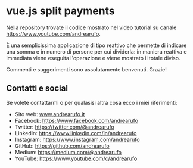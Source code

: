 # vue.js split payments

Nella repository trovate il codice mostrato nel video tutorial su canale https://www.youtube.com/andrearufo.

È una semplicissima applicazione di tipo reattivo che permette di indicare una somma e in numero di persone per cui dividerla: in maniera reattiva e immediata viene eseguita l'operazione e viene mostrato il totale diviso.

Commenti e suggerimenti sono assolutamente benvenuti. Grazie!

## Contatti e social

Se volete contattarmi o per qualasisi altra cosa ecco i miei riferimenti:

- Sito web: www.andrearufo.it
- Facebook: https://www.facebook.com/andrearufo
- Twitter: https://twitter.com/@andrearufo
- LinkedIn: https://www.linkedin.com/in/andrearufo
- Instagram: https://www.instagram.com/andrearufo
- GitHub: https://github.com/andrearufo
- Medium: https://medium.com/@andrearufo
- YouTube: https://www.youtube.com/c/andrearufo
